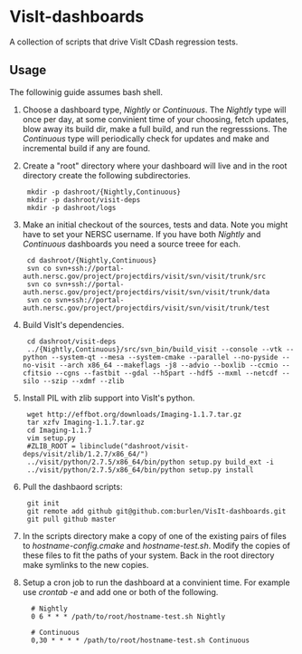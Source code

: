 # VisIt-dashboards
A collection of scripts that drive VisIt CDash regression tests.

## Usage
The followinig guide assumes bash shell.

1. Choose a dashboard type, *Nightly* or *Continuous*. The *Nightly* type will once per day, at some convinient time of your choosing, fetch updates, blow away its build dir, make a full build, and run the regresssions. The *Continuous* type will periodically check for updates and make and incremental build if any are found.
2. Create a "root" directory where your dashboard will live and in the root directory create the following subdirectories.

        mkdir -p dashroot/{Nightly,Continuous}
        mkdir -p dashroot/visit-deps
        mkdir -p dashroot/logs

3. Make an initial checkout of the sources, tests and data. Note you might have to set your NERSC username. If you have both *Nightly* and *Continuous* dashboards you need a source treee for each.

        cd dashroot/{Nightly,Continuous}
        svn co svn+ssh://portal-auth.nersc.gov/project/projectdirs/visit/svn/visit/trunk/src
        svn co svn+ssh://portal-auth.nersc.gov/project/projectdirs/visit/svn/visit/trunk/data
        svn co svn+ssh://portal-auth.nersc.gov/project/projectdirs/visit/svn/visit/trunk/test


4. Build VisIt's dependencies.

        cd dashroot/visit-deps
        ../{Nightly,Continuous}/src/svn_bin/build_visit --console --vtk --python --system-qt --mesa --system-cmake --parallel --no-pyside --no-visit --arch x86_64 --makeflags -j8 --advio --boxlib --ccmio --cfitsio --cgns --fastbit --gdal --h5part --hdf5 --mxml --netcdf --silo --szip --xdmf --zlib

5. Install PIL with zlib support into VisIt's python.

        wget http://effbot.org/downloads/Imaging-1.1.7.tar.gz
        tar xzfv Imaging-1.1.7.tar.gz
        cd Imaging-1.1.7
        vim setup.py
        #ZLIB_ROOT = libinclude("dashroot/visit-deps/visit/zlib/1.2.7/x86_64/")
        ../visit/python/2.7.5/x86_64/bin/python setup.py build_ext -i
        ../visit/python/2.7.5/x86_64/bin/python setup.py install

6. Pull the dashbaord scripts:

        git init
        git remote add github git@github.com:burlen/VisIt-dashboards.git
        git pull github master


6. In the scripts directory make a copy of one of the existing pairs of files to *hostname-config.cmake* and *hostname-test.sh*. Modify the copies of these files to fit the paths of your system. Back in the root directory make symlinks to the new copies.
7. Setup a cron job to run the dashboard at a convinient time. For example use *crontab -e* and add one or both of the following.

         # Nightly
         0 6 * * * /path/to/root/hostname-test.sh Nightly

         # Continuous
         0,30 * * * * /path/to/root/hostname-test.sh Continuous

